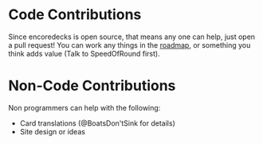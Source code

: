 
# Code Contributions

Since encoredecks is open source, that means any one can help, just open a pull request! You can work any things in the [roadmap](https://trello.com/b/eQnnH19k/encoredecks), or something you think adds value (Talk to SpeedOfRound first).

# Non-Code Contributions

Non programmers can help with the following:

 - Card translations (@BoatsDon'tSink for details)
 - Site design or ideas